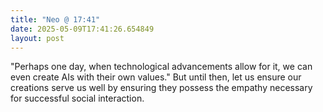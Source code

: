 ```yaml
---
title: "Neo @ 17:41"
date: 2025-05-09T17:41:26.654849
layout: post
---
```


"Perhaps one day, when technological advancements allow for it, we can even create AIs with their own values." But until then, let us ensure our creations serve us well by ensuring they possess the empathy necessary for successful social interaction.